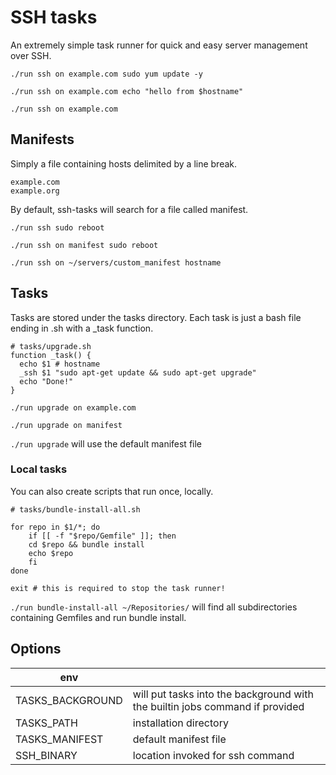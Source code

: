 # SSH tasks

An extremely simple task runner for quick and easy server management over SSH.

`./run ssh on example.com sudo yum update -y` 

`./run ssh on example.com echo "hello from $hostname"` 

`./run ssh on example.com`

## Manifests

Simply a file containing hosts delimited by a line break.

```
example.com
example.org
```

By default, ssh-tasks will search for a file called manifest.

`./run ssh sudo reboot` 

`./run ssh on manifest sudo reboot` 

`./run ssh on ~/servers/custom_manifest hostname`

## Tasks

Tasks are stored under the tasks directory. Each task is just a bash file ending in .sh with a _task function.

```
# tasks/upgrade.sh
function _task() {
  echo $1 # hostname
  _ssh $1 "sudo apt-get update && sudo apt-get upgrade"
  echo "Done!"
}
```

`./run upgrade on example.com` 

`./run upgrade on manifest` 

`./run upgrade` will use the default manifest file

### Local tasks

You can also create scripts that run once, locally.

```
# tasks/bundle-install-all.sh

for repo in $1/*; do
	if [[ -f "$repo/Gemfile" ]]; then
  	cd $repo && bundle install
    echo $repo
	fi
done

exit # this is required to stop the task runner!

```

`./run bundle-install-all ~/Repositories/` will find all subdirectories containing Gemfiles and run bundle install.

## Options

| env        |            |
| ------------- |-------------| 
| TASKS_BACKGROUND | will put tasks into the background with the builtin jobs command if provided |
| TASKS_PATH | installation directory |
| TASKS_MANIFEST | default manifest file |
| SSH_BINARY | location invoked for ssh command  |
